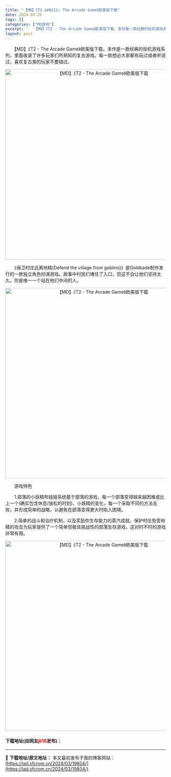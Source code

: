 ```yaml
---
title: "【MD】《T2 &#8211; The Arcade Game》欧美版下载"
date: 2024-03-25
tags: []
categories: ["MD游戏"]
excerpt: "　　【MD】《T2 - The Arcade Game》欧美版下载，本作是一款经典的街机游戏系列，里面收录了许多玩家们所熟知的复古游戏。每一款想必大家都有玩过或者听说过，喜欢复古类的玩家不要错过。 　　《保卫村庄远离地精(Defend the village from goblins)》是Goldk&hellip;"
layout: post
---
```


 <p>　　【MD】《T2 - The Arcade Game》欧美版下载，本作是一款经典的街机游戏系列，里面收录了许多玩家们所熟知的复古游戏。每一款想必大家都有玩过或者听说过，喜欢复古类的玩家不要错过。</p> <p align="center"><img align="" border="0" src="https://lad.sfcrom.cn/wp-content/uploads/2024/03/20240325_6601141e35e51.png" width="597" alt="【MD】《T2 - The Arcade Game》欧美版下载" /></p> <p>　　《保卫村庄远离地精(Defend the village from goblins)》是Goldkade制作发行的一款独立角色扮演游戏。故事中村民们堵住了入口，但这不会让他们坚持太久。你是唯一一个站在他们中间的人。</p> <p align="center"><img align="" border="0" src="https://lad.sfcrom.cn/wp-content/uploads/2024/03/20240325_6601141f467ab.png" width="596" alt="【MD】《T2 - The Arcade Game》欧美版下载" /></p> <p>　　游戏特色</p> <p>　　1.部落的小妖精布娃娃系统基于部落的游戏，每一个部落变得越来越困难或比上一个(确实包含休息/放松的时刻)，小妖精的变化，每一个采取不同的方法击败，并形成简单的战略，以避免在部落变得更大时陷入困境。</p> <p>　　2.简单的战斗和治疗机制，以及奖励你生存能力的蒸汽成就。保护村庄免受地精的攻击为玩家提供了一个简单但极具挑战性的部落生存游戏，这对时不时的游戏非常有用。</p> <p align="center"><img align="" border="0" src="https://lad.sfcrom.cn/wp-content/uploads/2024/03/20240325_6601142058851.png" width="596" alt="【MD】《T2 - The Arcade Game》欧美版下载" /></p> <p><h4>下载地址(由网友<font color="red">jli18</font>发布)：</h4></p> 

---
📖 **下载地址/原文地址：** 本文最初发布于我的博客网站：[https://lad.sfcrom.cn/2024/03/19804/](https://lad.sfcrom.cn/2024/03/19804/)
